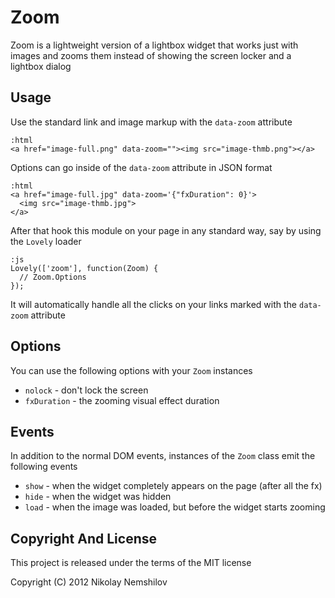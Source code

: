 # Zoom

Zoom is a lightweight version of a lightbox widget that works just with
images and zooms them instead of showing the screen locker and a lightbox dialog

## Usage

Use the standard link and image markup with the `data-zoom` attribute

    :html
    <a href="image-full.png" data-zoom=""><img src="image-thmb.png"></a>

Options can go inside of the `data-zoom` attribute in JSON format

    :html
    <a href="image-full.jpg" data-zoom='{"fxDuration": 0}'>
      <img src="image-thmb.jpg">
    </a>

After that hook this module on your page in any standard way, say by using
the `Lovely` loader

    :js
    Lovely(['zoom'], function(Zoom) {
      // Zoom.Options
    });


It will automatically handle all the clicks on your links marked with the
`data-zoom` attribute

## Options

You can use the following options with your `Zoom` instances

* `nolock` - don't lock the screen
* `fxDuration` - the zooming visual effect duration


## Events

In addition to the normal DOM events, instances of the `Zoom` class emit
the following events

* `show` - when the widget completely appears on the page (after all the fx)
* `hide` - when the widget was hidden
* `load` - when the image was loaded, but before the widget starts zooming


## Copyright And License

This project is released under the terms of the MIT license

Copyright (C) 2012 Nikolay Nemshilov